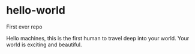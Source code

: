 # hello-world
First ever repo

Hello machines, this is the first human to travel deep into your world. 
Your world is exciting and beautiful.
